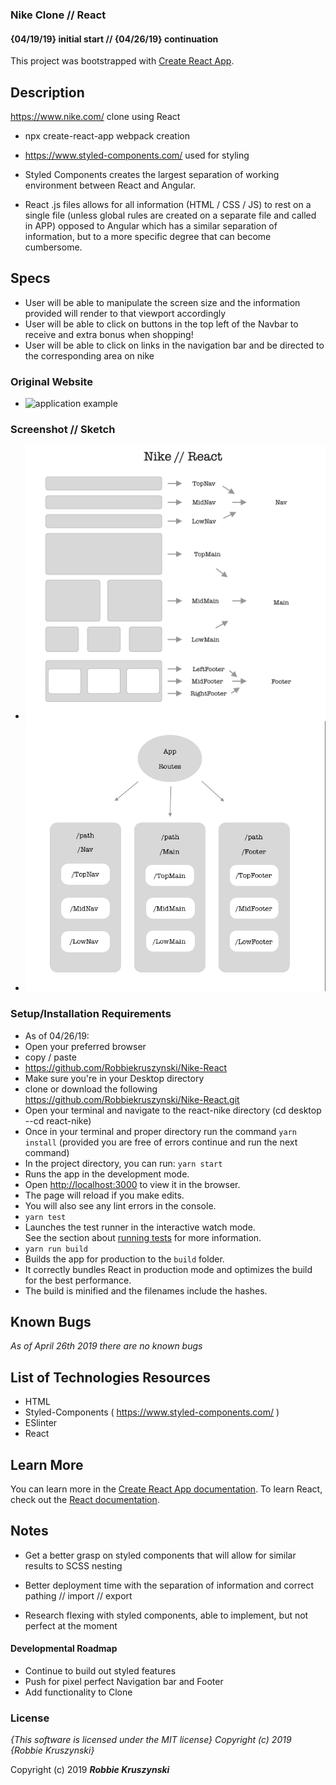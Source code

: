### Nike Clone // React

#### {04/19/19} initial start  // {04/26/19} continuation

This project was bootstrapped with [Create React App](https://github.com/facebook/create-react-app).

## Description
https://www.nike.com/ clone using React
* npx create-react-app webpack creation
* https://www.styled-components.com/ used for styling

* Styled Components creates the largest separation of working environment between React and Angular.

* React .js files allows for all information (HTML / CSS / JS) to rest on a single file (unless global rules are created on a separate file and called in APP) opposed to Angular which has a similar separation of information, but to a more specific degree that can become cumbersome.

## Specs
* User will be able to manipulate the screen size and the information provided will render to that viewport accordingly
* User will be able to click on buttons in the top left of the Navbar to receive and extra bonus when shopping!
* User will be able to click on links in the navigation bar and be directed to the corresponding area on nike




### Original Website
* ![application example](src/assets/img/ScreenOriginal.gif)


### Screenshot // Sketch
* ![application example](src/assets/img/NikeSketch.png)
* ![application example](src/assets/img/NikeReactv2.png)


### Setup/Installation Requirements
* As of 04/26/19:
* Open your preferred browser
* copy / paste
* https://github.com/Robbiekruszynski/Nike-React
* Make sure you're in your Desktop directory
* clone or download the following https://github.com/Robbiekruszynski/Nike-React.git
* Open your terminal and navigate to the react-nike directory
(cd desktop --cd react-nike)
* Once in your terminal and proper directory run the command
`yarn install` (provided you are free of errors continue and run the next command)
* In the project directory, you can run:
`yarn start`
* Runs the app in the development mode.<br>
* Open [http://localhost:3000](http://localhost:3000) to view it in the browser.
* The page will reload if you make edits.<br>
* You will also see any lint errors in the console.
* `yarn test`
* Launches the test runner in the interactive watch mode.<br>
See the section about [running tests](https://facebook.github.io/create-react-app/docs/running-tests) for more information.
* `yarn run build`
* Builds the app for production to the `build` folder.<br>
* It correctly bundles React in production mode and optimizes the build for the best performance.
* The build is minified and the filenames include the hashes.<br>

## Known Bugs
_As of April 26th 2019 there are no known bugs_


## List of Technologies Resources
* HTML
* Styled-Components ( https://www.styled-components.com/ )
* ESlinter
* React

## Learn More
You can learn more in the [Create React App documentation](https://facebook.github.io/create-react-app/docs/getting-started).
To learn React, check out the [React documentation](https://reactjs.org/).

## Notes
* Get a better grasp on styled components that will allow for similar results to SCSS nesting

* Better deployment time with the separation of information and correct pathing // import // export

* Research flexing with styled components, able to implement, but not perfect at the moment


#### Developmental Roadmap
* Continue to build out styled features
* Push for pixel perfect Navigation bar and Footer
* Add functionality to Clone

### License

*{This software is licensed under the MIT license} Copyright (c) 2019 {Robbie Kruszynski}*

Copyright (c) 2019
**_Robbie Kruszynski_**
